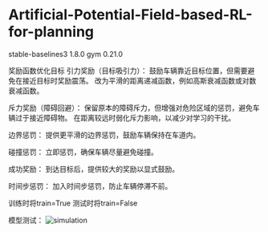 # Artificial-Potential-Field-based-RL-for-planning
stable-baselines3            1.8.0
gym                          0.21.0

奖励函数优化目标
引力奖励（目标吸引力）：
鼓励车辆靠近目标位置，但需要避免在接近目标时奖励震荡。
改为平滑的距离递减函数，例如高斯衰减函数或对数衰减函数。

斥力奖励（障碍回避）：
保留原本的障碍斥力，但增强对危险区域的惩罚，避免车辆过于接近障碍物。
在距离较远时弱化斥力影响，以减少对学习的干扰。

边界惩罚：
提供更平滑的边界惩罚，鼓励车辆保持在车道内。

碰撞惩罚：
立即惩罚，确保车辆尽量避免碰撞。

成功奖励：
到达目标后，提供较大的奖励以显式鼓励。

时间步惩罚：
加入时间步惩罚，防止车辆停滞不前。

训练时将train=True
测试时将train=False

模型测试：
![simulation](https://github.com/user-attachments/assets/7b79de7a-be3f-46e0-9aa2-60c3e3dc258a)


